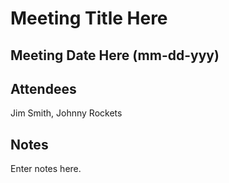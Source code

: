 # Meeting Title Here

## Meeting Date Here (mm-dd-yyy)

## Attendees
Jim Smith, Johnny Rockets

## Notes
Enter notes here.

